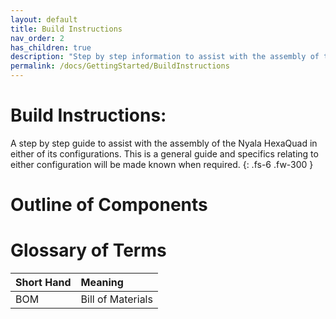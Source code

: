 ```yaml
---
layout: default
title: Build Instructions
nav_order: 2
has_children: true
description: "Step by step information to assist with the assembly of the Nyala HexaQuad"
permalink: /docs/GettingStarted/BuildInstructions
---
```


# Build Instructions:
A step by step guide to assist with the assembly of the Nyala HexaQuad in either of its configurations. This is a general guide and specifics relating to either configuration will be made known when required.
{: .fs-6 .fw-300 }

# Outline of Components 

# Glossary of Terms

| Short Hand | Meaning |
|:------------|:----------|
|BOM |Bill of Materials|


